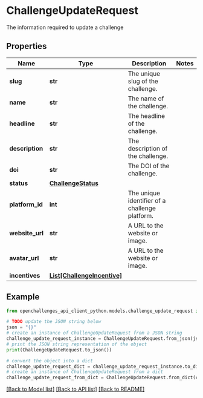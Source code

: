 # ChallengeUpdateRequest

The information required to update a challenge

## Properties

Name | Type | Description | Notes
------------ | ------------- | ------------- | -------------
**slug** | **str** | The unique slug of the challenge. | 
**name** | **str** | The name of the challenge. | 
**headline** | **str** | The headline of the challenge. | 
**description** | **str** | The description of the challenge. | 
**doi** | **str** | The DOI of the challenge. | 
**status** | [**ChallengeStatus**](ChallengeStatus.md) |  | 
**platform_id** | **int** | The unique identifier of a challenge platform. | 
**website_url** | **str** | A URL to the website or image. | 
**avatar_url** | **str** | A URL to the website or image. | 
**incentives** | [**List[ChallengeIncentive]**](ChallengeIncentive.md) |  | 

## Example

```python
from openchallenges_api_client_python.models.challenge_update_request import ChallengeUpdateRequest

# TODO update the JSON string below
json = "{}"
# create an instance of ChallengeUpdateRequest from a JSON string
challenge_update_request_instance = ChallengeUpdateRequest.from_json(json)
# print the JSON string representation of the object
print(ChallengeUpdateRequest.to_json())

# convert the object into a dict
challenge_update_request_dict = challenge_update_request_instance.to_dict()
# create an instance of ChallengeUpdateRequest from a dict
challenge_update_request_from_dict = ChallengeUpdateRequest.from_dict(challenge_update_request_dict)
```
[[Back to Model list]](../README.md#documentation-for-models) [[Back to API list]](../README.md#documentation-for-api-endpoints) [[Back to README]](../README.md)


